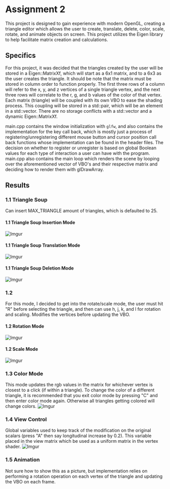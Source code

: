 # Assignment 2
This project is designed to gain experience with modern OpenGL, creating a triangle editor which allows the user to create, translate, delete, color, scale, rotate, and animate objects on screen. This project utilizes the Eigen library to help facilitate matrix creation and calculations.

## Specifics
For this project, it was decided that the triangles created by the user will be stored in a Eigen::MatrixXf, which will start as a 6x1 matrix, and to a 6x3 as the user creates the triangle. It should be note that the matrix must be stored in column order to function properly. The first three rows of a column will refer to the x, y, and z vertices of a single triangle vertex, and the next three rows will correlate to the r, g, and b values of the color of that vertex. Each matrix (triangle) will be coupled with its own VBO to ease the shading process. This coupling will be stored in a std::pair, which will be an element in a std::vector. There are no storage conflicts with a std::vector and a dynamic Eigen::MatrixXf. 

main.cpp contains the window initialization with `glfw`, and also contains the implementation for the key call back, which is mostly just a process of registering/unregistering different mouse button and cursor position call back functions whose implementation can be found in the header files. The decision on whether to register or unregister is based on global Boolean values for each type of interaction a user can have with the program. main.cpp also contains the main loop which renders the scene by looping over the aforementioned vector of VBO's and their respective matrix and deciding how to render them with glDrawArray.

## Results
### 1.1 Triangle Soup
Can insert MAX_TRIANGLE amount of triangles, which is defaulted to 25.

#### 1.1 Triangle Soup Insertion Mode
![Imgur](https://i.imgur.com/cQAC9nA.png)

#### 1.1 Triangle Soup Translation Mode
![Imgur](https://i.imgur.com/a9z81tV.png)

#### 1.1 Triangle Soup Deletion Mode
![Imgur](https://i.imgur.com/Myg4kHR.png)

### 1.2
For this mode, I decided to get into the rotate/scale mode, the user must hit "R" before selecting the triangle, and then can use h, j, k, and l for rotation and scaling. Modifies the vertices before updating the VBO.

#### 1.2 Rotation Mode
![Imgur](https://i.imgur.com/ovllwrU.png)

#### 1.2 Scale Mode
![Imgur](https://i.imgur.com/aY7pVEg.png)

### 1.3 Color Mode
This mode updates the rgb values in the matrix for whichever vertex is closest to a click (if within a triangle). To change the color of a different triangle, it is recommended that you exit color mode by pressing "C" and then enter color mode again. Otherwise all triangles getting colored will change colors.
![Imgur](https://i.imgur.com/BuDGjyi.png)

### 1.4 View Control
Global variables used to keep track of the modification on the original scalars (press "A" then say longitudinal increase by 0.2). This variable placed in the view matrix which be used as a uniform matrix in the vertex shader.
![Imgur](https://i.imgur.com/1IjCB2P.png)

### 1.5 Animation
Not sure how to show this as a picture, but implementation relies on performing a rotation operation on each vertex of the triangle and updating the VBO on each frame.


